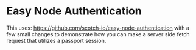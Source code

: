 # Easy Node Authentication

This uses: https://github.com/scotch-io/easy-node-authentication with a few small changes to demonstrate how you can make a server side fetch request that utilizes a passport session. 
